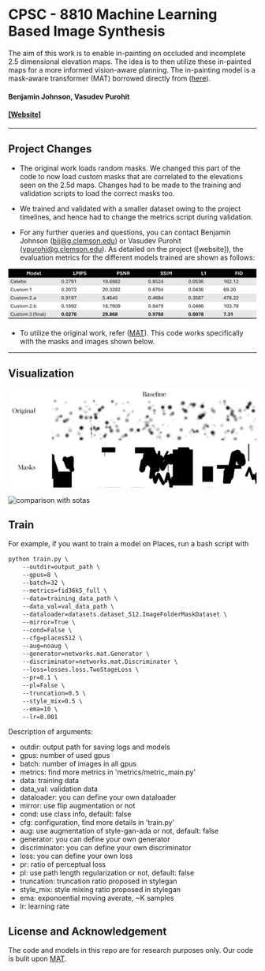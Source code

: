 # CPSC - 8810 Machine Learning Based Image Synthesis
  The aim of this work is to enable in-painting on occluded and incomplete 2.5 dimensional elevation maps. The idea is to then utilize these in-painted maps for a more informed vision-aware planning. The in-painting model is a mask-aware transformer (MAT) borrowed directly from ([here](https://arxiv.org/abs/2203.15270)).

#### Benjamin Johnson, Vasudev Purohit

#### [\[Website\]](https://arxiv.org/abs/2203.15270)
---

## **Project Changes**

- The original work loads random masks. We changed this part of the code to now load custom masks that are correlated to the elevations seen on the 2.5d maps. Changes had to be made to the training and validation scripts to load the correct masks too.

- We trained and validated with a smaller dataset owing to the project timelines, and hence had to change the metrics script during validation.

- For any further queries and questions, you can contact Benjamin Johnson (bij@g.clemson.edu) or Vasudev Purohit (vpurohi@g.clemson.edu). As detailed on the project ([website]), the evaluation metrics for the different models trained are shown as follows:

![metrics](/figures/metrics.png)

- To utilize the original work, refer ([MAT](https://github.com/fenglinglwb/MAT)). This code works specifically with the masks and images shown below.
---

## Visualization

![large hole inpainting with pluralistic generation](/figures/baseline.png)

![comparison with sotas](/figures/sota.png)

## Train

For example, if you want to train a model on Places, run a bash script with
```shell
python train.py \
    --outdir=output_path \
    --gpus=8 \
    --batch=32 \
    --metrics=fid36k5_full \
    --data=training_data_path \
    --data_val=val_data_path \
    --dataloader=datasets.dataset_512.ImageFolderMaskDataset \
    --mirror=True \
    --cond=False \
    --cfg=places512 \
    --aug=noaug \
    --generator=networks.mat.Generator \
    --discriminator=networks.mat.Discriminator \
    --loss=losses.loss.TwoStageLoss \
    --pr=0.1 \
    --pl=False \
    --truncation=0.5 \
    --style_mix=0.5 \
    --ema=10 \
    --lr=0.001
```

Description of arguments:
- outdir: output path for saving logs and models
- gpus: number of used gpus
- batch: number of images in all gpus
- metrics: find more metrics in 'metrics/metric\_main.py'
- data: training data
- data\_val: validation data
- dataloader: you can define your own dataloader
- mirror: use flip augmentation or not 
- cond: use class info, default: false
- cfg: configuration, find more details in 'train.py'
- aug: use augmentation of style-gan-ada or not, default: false
- generator: you can define your own generator
- discriminator: you can define your own discriminator
- loss: you can define your own loss
- pr: ratio of perceptual loss
- pl: use path length regularization or not, default: false
- truncation: truncation ratio proposed in stylegan
- style\_mix: style mixing ratio proposed in stylegan
- ema: exponoential moving averate, ~K samples
- lr: learning rate

## License and Acknowledgement
The code and models in this repo are for research purposes only. Our code is bulit upon [MAT](https://github.com/fenglinglwb/MAT).
